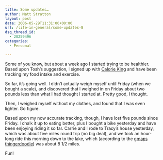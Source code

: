 ```yaml
---
title: Some updates…
author: Matt Stratton
layout: post
date: 2006-05-29T11:31:00+00:00
url: /life-in-general/some-updates-8
dsq_thread_id:
  - 28259496
categories:
  - Personal

---
```

Some of you know, but about a week ago I started trying to be healthier. Based upon Tosh&#8217;s suggestion, I signed up with [Calorie King][1] and have been tracking my food intake and exercise.

So far, it&#8217;s going well. I didn&#8217;t actually weigh myself until Friday (when we bought a scale), and discovered that I weighed in on Friday about two pounds less than what I had thought I started at. Pretty good, I thought.

Then, I weighed myself without my clothes, and found that I was even lighter. Go figure.

Based upon my now accurate tracking, though, I have lost five pounds since Friday. I chalk it up to eating better, plus I bought a bike yesterday and have been enjoying riding it so far. Carrie and I rode to Tracy&#8217;s house yesterday, which was about five miles round trip (no big deal), and we took an hour-long ride this morning down to the lake, which (according to the [gmaps thingerdoodle][2]) was about 8 1/2 miles.

Fun!

 [1]: http://www.calorieking.com/blogs/?member=mattstratton
 [2]: http://www.gmap-pedometer.com/